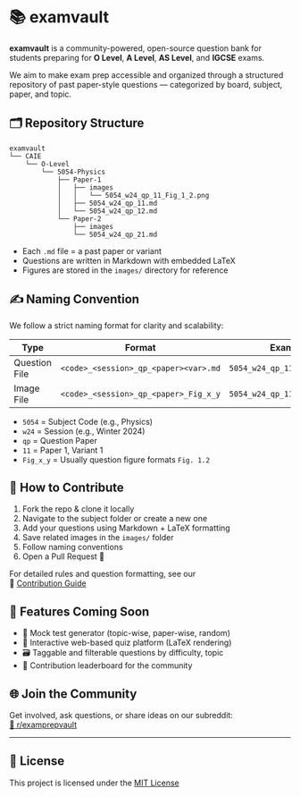 # 📚 examvault

**examvault** is a community-powered, open-source question bank for students preparing for **O Level**, **A Level**, **AS Level**, and **IGCSE** exams.

We aim to make exam prep accessible and organized through a structured repository of past paper-style questions — categorized by board, subject, paper, and topic.

## 🗂️ Repository Structure

```
examvault
└── CAIE
    └── O-Level
        └── 5054-Physics
            ├── Paper-1
            │   ├── images
            │   │   └── 5054_w24_qp_11_Fig_1_2.png
            │   ├── 5054_w24_qp_11.md
            │   └── 5054_w24_qp_12.md
            └── Paper-2
                ├── images
                └── 5054_w24_qp_21.md
```

- Each `.md` file = a past paper or variant
- Questions are written in Markdown with embedded LaTeX
- Figures are stored in the `images/` directory for reference

## ✍️ Naming Convention

We follow a strict naming format for clarity and scalability:

| Type         | Format                                 | Example                          |
|--------------|----------------------------------------|----------------------------------|
| Question File| `<code>_<session>_qp_<paper><var>.md`  | `5054_w24_qp_11.md`              |
| Image File   | `<code>_<session>_qp_<paper>_Fig_x_y`  | `5054_w24_qp_11_Fig_1_2.png`     |

- `5054` = Subject Code (e.g., Physics)
- `w24` = Session (e.g., Winter 2024)
- `qp` = Question Paper
- `11` = Paper 1, Variant 1
- `Fig_x_y` = Usually question figure formats `Fig. 1.2` 

## 🤝 How to Contribute

1. Fork the repo & clone it locally
2. Navigate to the subject folder or create a new one
3. Add your questions using Markdown + LaTeX formatting
4. Save related images in the `images/` folder
5. Follow naming conventions
6. Open a Pull Request 🚀

For detailed rules and question formatting, see our  
📘 [Contribution Guide](https://github.com/fam007e/examvault/wiki/CONTRIBUTING)

## 🧪 Features Coming Soon

- 🔄 Mock test generator (topic-wise, paper-wise, random)
- 🧠 Interactive web-based quiz platform (LaTeX rendering)
- 🗃️ Taggable and filterable questions by difficulty, topic
- 🏅 Contribution leaderboard for the community

## 🌐 Join the Community

Get involved, ask questions, or share ideas on our subreddit:  
[📎 r/examprepvault](https://www.reddit.com/r/examprepvault)

---

## 📄 License

This project is licensed under the [MIT License](LICENSE)  
